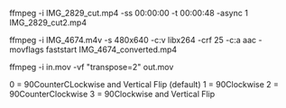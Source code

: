 
ffmpeg -i IMG_2829_cut.mp4 -ss 00:00:00 -t 00:00:48 -async 1 IMG_2829_cut2.mp4

ffmpeg -i IMG_4674.m4v -s 480x640 -c:v libx264 -crf 25 -c:a aac -movflags faststart IMG_4674_converted.mp4


ffmpeg -i in.mov -vf "transpose=2" out.mov

0 = 90CounterCLockwise and Vertical Flip (default)
1 = 90Clockwise
2 = 90CounterClockwise
3 = 90Clockwise and Vertical Flip
